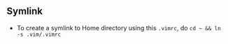 ## Symlink
- To create a symlink to Home directory using this `.vimrc`, do `cd ~ && ln -s .vim/.vimrc`

